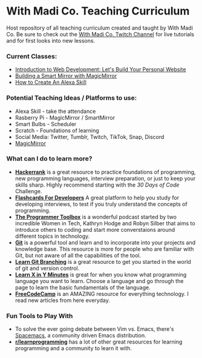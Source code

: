 # With Madi Co. Teaching Curriculum
Host repository of all teaching curriculum created and taught by With Madi Co. Be sure to check out the [With Madi Co. Twitch Channel](https://www.twitch.tv/withmadico) for live tutorials and for first looks into new lessons. 

### Current Classes: 
- [Introduction to Web Development: Let's Build Your Personal Website](https://github.com/WithMadiCo/BetaTeam)
- [Building a Smart Mirror with MagicMirror](https://github.com/WithMadiCo/IntroToTechnology)
- [How to Create An Alexa Skill](https://gist.github.com/madiedgar/57e1d07535cacef3091be40cddb70ce6)

### Potential Teaching Ideas / Platforms to use:

- Alexa Skill - take the attendance
- Rasberry Pi - MagicMirror / SmartMirror
- Smart Bulbs - Scheduler
- Scratch - Foundations of learning
- Social Media: Twitter, Tumblr, Twitch, TikTok, Snap, Discord
- [MagicMirror](https://magicmirror.builders)

### What can I do to learn more?
- [**Hackerrank**](https://www.hackerrank.com) is a great resource to practice foundations of programming, new programming languages, interview preparation, or just to keep your skills sharp. Highly recommend starting with the _30 Days of Code_ Challenge. 
- [**Flashcards For Developers**](https://www.flashcardsfordevelopers.com/) A great platform to help you study for developing interviews, to test if you truly understand the concepts of programming. 
- [**The Programmer Toolbox**](https://medium.com/@theprogrammertoolbox) is a wonderful podcast started by two incredible Women in Tech, Kathryn Hodge and Robyn Silber that aims to introduce others to coding and start more converstaions around different topics in technology. 
- [**Git**](https://git-scm.com/) is a powerful tool and learn and to incorporate into your projects and knowledge base. This resource is more for people who are familiar with Git, but not aware of all the capabilities of the tool.
- [**Learn Git Branching**](https://learngitbranching.js.org/) is a great resource to get you started in the world of git and version control. 
- [**Learn X in Y Minutes**](https://learnxinyminutes.com) is great for when you know what programming language you want to learn. Choose a language and go through the page to learn the basic fundamentals of the language. 
- [**FreeCodeCamp**](https://www.freecodecamp.org/) is an AMAZING resource for everything technology. I read new articles from here everyday.

### Fun Tools to Play With
- To solve the ever going debate between Vim vs. Emacs, there's [Spacemacs](http://spacemacs.org/), a community driven Emacs distribution. 
- [**r/learnprogramming**](https://www.reddit.com/r/learnprogramming) has a lot of other great resources for learning programming and a community to learn it with.
